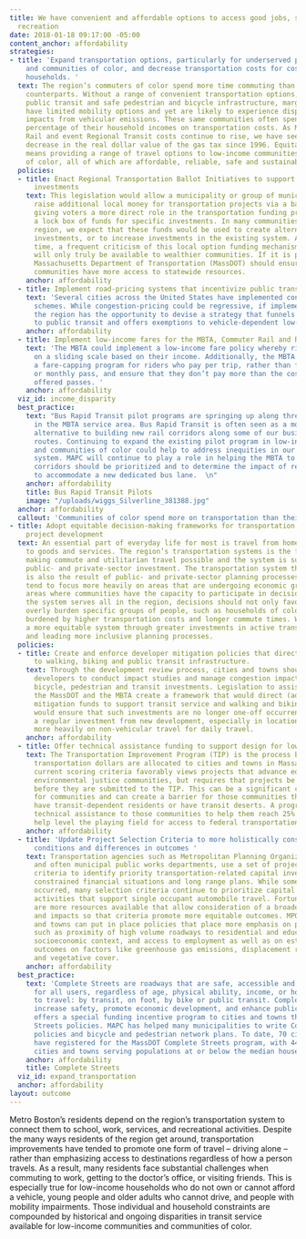 ```yaml
---
title: We have convenient and affordable options to access good jobs, schools and
  recreation
date: 2018-01-18 09:17:00 -05:00
content_anchor: affordability
strategies:
- title: 'Expand transportation options, particularly for underserved populations
    and communities of color, and decrease transportation costs for cost-burdened
    households. '
  text: The region’s commuters of color spend more time commuting than their White
    counterparts. Without a range of convenient transportation options, particularly
    public transit and safe pedestrian and bicycle infrastructure, marginalized communities
    have limited mobility options and yet are likely to experience disproportionate
    impacts from vehicular emissions. These same communities often spend a disproportionate
    percentage of their household incomes on transportation costs. As MBTA, Commuter
    Rail and event Regional Transit costs continue to rise, we have seen a steady
    decrease in the real dollar value of the gas tax since 1996. Equitable transportation
    means providing a range of travel options to low-income communities and communities
    of color, all of which are affordable, reliable, safe and sustainable.
  policies:
  - title: Enact Regional Transportation Ballot Initiatives to support active transportation
      investments
    text: This legislation would allow a municipality or group of municipalities to
      raise additional local money for transportation projects via a ballot initiative,
      giving voters a more direct role in the transportation funding process and creating
      a lock box of funds for specific investments. In many communities across our
      region, we expect that these funds would be used to create alternative transportation
      investments, or to increase investments in the existing system. At the same
      time, a frequent criticism of this local option funding mechanism is that it
      will only truly be available to wealthier communities. If it is passed, the
      Massachusetts Department of Transportation (MassDOT) should ensure that lower-income
      communities have more access to statewide resources.
    anchor: affordability
  - title: Implement road-pricing systems that incentivize public transit use
    text: 'Several cities across the United States have implemented congestion-pricing
      schemes. While congestion-pricing could be regressive, if implemented here,
      the region has the opportunity to devise a strategy that funnels new money directly
      to public transit and offers exemptions to vehicle-dependent low-income families. '
    anchor: affordability
  - title: Implement low-income fares for the MBTA, Commuter Rail and RTAs
    text: 'The MBTA could implement a low-income fare policy whereby riders pay fares
      on a sliding scale based on their income. Additionally, the MBTA should create
      a fare-capping program for riders who pay per trip, rather than for a daily
      or monthly pass, and ensure that they don’t pay more than the cost of the currently
      offered passes. '
    anchor: affordability
  viz_id: income_disparity
  best_practice:
    text: "Bus Rapid Transit pilot programs are springing up along three key corridors
      in the MBTA service area. Bus Rapid Transit is often seen as a more cost-friendly
      alternative to building new rail corridors along some of our busiest transit
      routes. Continuing to expand the existing pilot program in low-income communities
      and communities of color could help to address inequities in our existing transit
      system. MAPC will continue to play a role in helping the MBTA to determine which
      corridors should be prioritized and to determine the impact of removing parking
      to accommodate a new dedicated bus lane.  \n"
    anchor: affordability
    title: Bus Rapid Transit Pilots
    image: "/uploads/wiggs_Silverline_381388.jpg"
  anchor: affordability
  callout: 'Communities of color spend more on transportation than their White neighbors. '
- title: Adopt equitable decision-making frameworks for transportation planning and
    project development
  text: An essential part of everyday life for most is travel from home to work or
    to goods and services. The region’s transportation systems is the foundation of
    making commute and utilitarian travel possible and the system is sustained through
    public- and private-sector investment. The transportation system that we have
    is also the result of public- and private-sector planning processes, which can
    tend to focus more heavily on areas that are undergoing economic growth and on
    areas where communities have the capacity to participate in decision-making. Since
    the system serves all in the region, decisions should not only favor a few or
    overly burden specific groups of people, such as households of color who are disproportionately
    burdened by higher transportation costs and longer commute times. We can create
    a more equitable system through greater investments in active transportation modes
    and leading more inclusive planning processes.
  policies:
  - title: Create and enforce developer mitigation policies that direct more funding
      to walking, biking and public transit infrastructure.
    text: Through the development review process, cities and towns should require
      developers to conduct impact studies and manage congestion impacts by making
      bicycle, pedestrian and transit investments. Legislation to assist municipalities,
      the MassDOT and the MBTA create a framework that would direct (additional) developer
      mitigation funds to support transit service and walking and biking infrastructure
      would ensure that such investments are no longer one-off occurrences and are
      a regular investment from new development, especially in locations that rely
      more heavily on non-vehicular travel for daily travel.
    anchor: affordability
  - title: Offer technical assistance funding to support design for low-income communities.
    text: The Transportation Improvement Program (TIP) is the process by which federal
      transportation dollars are allocated to cities and towns in Massachusetts. The
      current scoring criteria favorably views projects that advance equity and support
      environmental justice communities, but requires that projects be at 25% design
      before they are submitted to the TIP. This can be a significant cost burden
      for communities and can create a barrier for those communities that already
      have transit-dependent residents or have transit deserts. A program to increase
      technical assistance to those communities to help them reach 25% design could
      help level the playing field for access to federal transportation dollars.
    anchor: affordability
  - title: 'Update Project Selection Criteria to more holistically consider existing
      conditions and differences in outcomes '
    text: Transportation agencies such as Metropolitan Planning Organizations (MPOs),
      and often municipal public works departments, use a set of project evaluation
      criteria to identify priority transportation-related capital investments, given
      constrained financial situations and long range plans. While some progress has
      occurred, many selection criteria continue to prioritize capital and maintenance
      activities that support single occupant automobile travel. Fortunately, there
      are more resources available that allow consideration of a broader set of factors
      and impacts so that criteria promote more equitable outcomes. MPOs and cities
      and towns can put in place policies that place more emphasis on project characteristics
      such as proximity of high volume roadways to residential and education uses,
      socioeconomic context, and access to employment as well as on estimated project
      outcomes on factors like greenhouse gas emissions, displacement risk, injuries,
      and vegetative cover.
    anchor: affordability
  best_practice:
    text: 'Complete Streets are roadways that are safe, accessible and comfortable
      for all users, regardless of age, physical ability, income, or how they choose
      to travel: by transit, on foot, by bike or public transit. Complete Streets
      increase safety, promote economic development, and enhance public safety. MassDOT
      offers a special funding incentive program to cities and towns that adopt Complete
      Streets policies. MAPC has helped many municipalities to write Complete Streets
      policies and bicycle and pedestrian network plans. To date, 70 cities and towns
      have registered for the MassDOT Complete Streets program, with 44% of those
      cities and towns serving populations at or below the median household income.'
    anchor: affordability
    title: Complete Streets
  viz_id: expand_transportation
  anchor: affordability
layout: outcome
---
```


Metro Boston’s residents depend on the region’s transportation system to connect them to school, work, services, and recreational activities. Despite the many ways residents of the region get around, transportation improvements have tended to promote one form of travel – driving alone – rather than emphasizing access to destinations regardless of how a person travels. As a result, many residents face substantial challenges when commuting to work, getting to the doctor’s office, or visiting friends. This is especially true for low-income households who do not own or cannot afford a vehicle, young people and older adults who cannot drive, and people with mobility impairments. Those individual and household constraints are compounded by historical and ongoing disparities in transit service available for low-income communities and communities of color.
